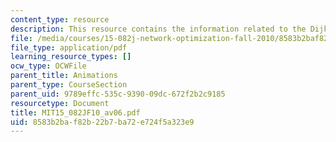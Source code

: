 ```yaml
---
content_type: resource
description: This resource contains the information related to the Dijkstra's algorithm.
file: /media/courses/15-082j-network-optimization-fall-2010/8583b2baf82b22b7ba72e724f5a323e9_MIT15_082JF10_av06.pdf
file_type: application/pdf
learning_resource_types: []
ocw_type: OCWFile
parent_title: Animations
parent_type: CourseSection
parent_uid: 9789effc-535c-9390-09dc-672f2b2c9185
resourcetype: Document
title: MIT15_082JF10_av06.pdf
uid: 8583b2ba-f82b-22b7-ba72-e724f5a323e9
---
```

